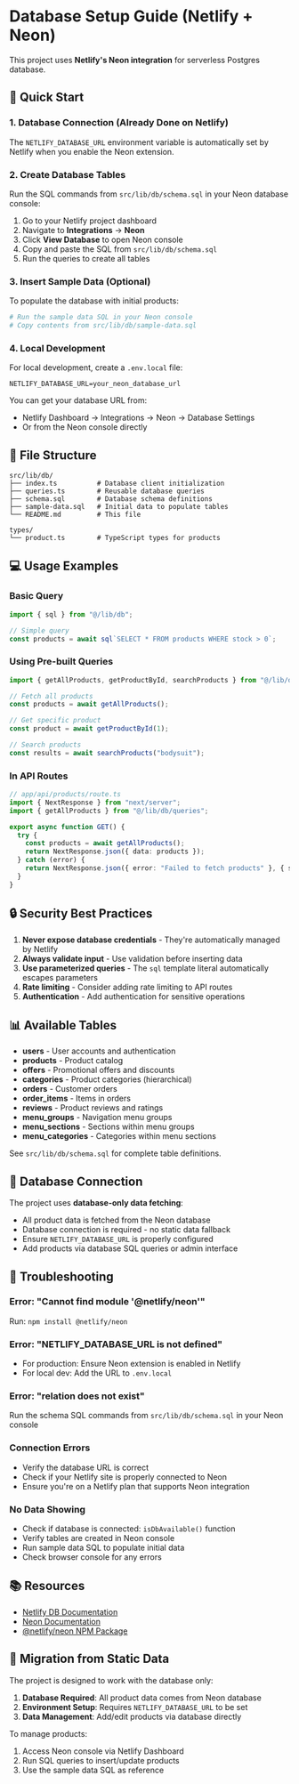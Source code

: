 # Database Setup Guide (Netlify + Neon)

This project uses **Netlify's Neon integration** for serverless Postgres database.

## 🚀 Quick Start

### 1. Database Connection (Already Done on Netlify)

The `NETLIFY_DATABASE_URL` environment variable is automatically set by Netlify when you enable the Neon extension.

### 2. Create Database Tables

Run the SQL commands from `src/lib/db/schema.sql` in your Neon database console:

1. Go to your Netlify project dashboard
2. Navigate to **Integrations** → **Neon**
3. Click **View Database** to open Neon console
4. Copy and paste the SQL from `src/lib/db/schema.sql`
5. Run the queries to create all tables

### 3. Insert Sample Data (Optional)

To populate the database with initial products:

```bash
# Run the sample data SQL in your Neon console
# Copy contents from src/lib/db/sample-data.sql
```

### 4. Local Development

For local development, create a `.env.local` file:

```env
NETLIFY_DATABASE_URL=your_neon_database_url
```

You can get your database URL from:
- Netlify Dashboard → Integrations → Neon → Database Settings
- Or from the Neon console directly

## 📁 File Structure

```
src/lib/db/
├── index.ts          # Database client initialization
├── queries.ts        # Reusable database queries
├── schema.sql        # Database schema definitions
├── sample-data.sql   # Initial data to populate tables
└── README.md         # This file

types/
└── product.ts        # TypeScript types for products
```

## 💻 Usage Examples

### Basic Query

```typescript
import { sql } from "@/lib/db";

// Simple query
const products = await sql`SELECT * FROM products WHERE stock > 0`;
```

### Using Pre-built Queries

```typescript
import { getAllProducts, getProductById, searchProducts } from "@/lib/db/queries";

// Fetch all products
const products = await getAllProducts();

// Get specific product
const product = await getProductById(1);

// Search products
const results = await searchProducts("bodysuit");
```

### In API Routes

```typescript
// app/api/products/route.ts
import { NextResponse } from "next/server";
import { getAllProducts } from "@/lib/db/queries";

export async function GET() {
  try {
    const products = await getAllProducts();
    return NextResponse.json({ data: products });
  } catch (error) {
    return NextResponse.json({ error: "Failed to fetch products" }, { status: 500 });
  }
}
```

## 🔒 Security Best Practices

1. **Never expose database credentials** - They're automatically managed by Netlify
2. **Always validate input** - Use validation before inserting data
3. **Use parameterized queries** - The `sql` template literal automatically escapes parameters
4. **Rate limiting** - Consider adding rate limiting to API routes
5. **Authentication** - Add authentication for sensitive operations

## 📊 Available Tables

- **users** - User accounts and authentication
- **products** - Product catalog
- **offers** - Promotional offers and discounts
- **categories** - Product categories (hierarchical)
- **orders** - Customer orders
- **order_items** - Items in orders
- **reviews** - Product reviews and ratings
- **menu_groups** - Navigation menu groups
- **menu_sections** - Sections within menu groups
- **menu_categories** - Categories within menu sections

See `src/lib/db/schema.sql` for complete table definitions.

## 🔧 Database Connection

The project uses **database-only data fetching**:

- All product data is fetched from the Neon database
- Database connection is required - no static data fallback
- Ensure `NETLIFY_DATABASE_URL` is properly configured
- Add products via database SQL queries or admin interface

## 🐛 Troubleshooting

### Error: "Cannot find module '@netlify/neon'"

Run: `npm install @netlify/neon`

### Error: "NETLIFY_DATABASE_URL is not defined"

- For production: Ensure Neon extension is enabled in Netlify
- For local dev: Add the URL to `.env.local`

### Error: "relation does not exist"

Run the schema SQL commands from `src/lib/db/schema.sql` in your Neon console

### Connection Errors

- Verify the database URL is correct
- Check if your Netlify site is properly connected to Neon
- Ensure you're on a Netlify plan that supports Neon integration

### No Data Showing

- Check if database is connected: `isDbAvailable()` function
- Verify tables are created in Neon console
- Run sample data SQL to populate initial data
- Check browser console for any errors

## 📚 Resources

- [Netlify DB Documentation](https://docs.netlify.com/integrations/databases/)
- [Neon Documentation](https://neon.tech/docs)
- [@netlify/neon NPM Package](https://www.npmjs.com/package/@netlify/neon)

## 🔄 Migration from Static Data

The project is designed to work with the database only:

1. **Database Required**: All product data comes from Neon database
2. **Environment Setup**: Requires `NETLIFY_DATABASE_URL` to be set
3. **Data Management**: Add/edit products via database directly

To manage products:
1. Access Neon console via Netlify Dashboard
2. Run SQL queries to insert/update products
3. Use the sample data SQL as reference

